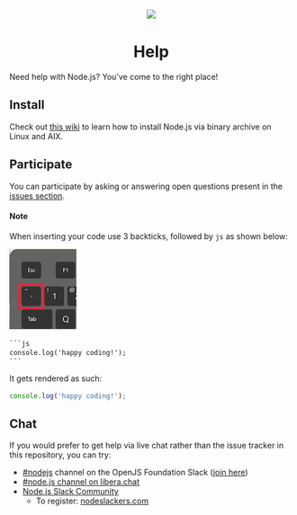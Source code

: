 <p align="center">
  <br />
  <a href="https://nodejs.org">
    <picture>
      <source media="(prefers-color-scheme: dark)" srcset="https://nodejs.org/static/images/logos/nodejs-new-pantone-white.svg">
      <img src="https://nodejs.org/static/images/logos/nodejs-new-pantone-black.svg" width="200px">
    </picture>
  </a>
</p>

<h1 align="center">Help</h1>

Need help with Node.js? You've come to the right place!

## Install

Check out [this wiki](https://github.com/nodejs/help/wiki/Installation)
to learn how to install Node.js via binary archive on Linux and AIX.

## Participate

You can participate by asking or answering open questions present
in the [issues section](https://github.com/nodejs/help/issues).

#### Note

When inserting your code use 3 backticks, followed by `js` as shown below:

![node-js](assets/backtick.png)

````
```js
console.log('happy coding!');
```
````

It gets rendered as such:
```js
console.log('happy coding!');
```

## Chat

If you would prefer to get help via live chat rather than the issue tracker
in this repository, you can try:

* [#nodejs](https://openjs-foundation.slack.com/archives/CK9Q4MB53) channel on the OpenJS Foundation Slack ([join here](https://slack-invite.openjsf.org/))
* [#node.js channel on libera.chat](https://web.libera.chat?channels=node.js&uio=d4)
* [Node.js Slack Community](https://node-js.slack.com/)
  * To register: [nodeslackers.com](https://www.nodeslackers.com/)
